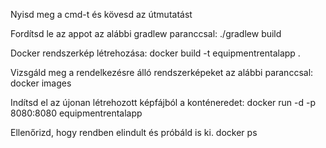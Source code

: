 Nyisd meg a cmd-t és kövesd az útmutatást

Fordítsd le az appot az alábbi gradlew paranccsal:
./gradlew build

Docker rendszerkép létrehozása:
docker build -t equipmentrentalapp .

Vizsgáld meg a rendelkezésre álló rendszerképeket az alábbi paranccsal:
docker images

Indítsd el az újonan létrehozott képfájból a konténeredet:
docker run -d -p 8080:8080 equipmentrentalapp

Ellenőrizd, hogy rendben elindult és próbáld is ki.
docker ps
